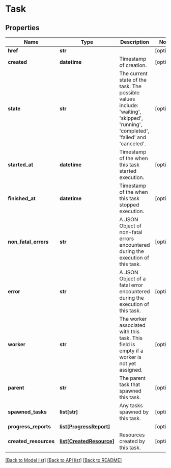 # Task

## Properties
Name | Type | Description | Notes
------------ | ------------- | ------------- | -------------
**href** | **str** |  | [optional] 
**created** | **datetime** | Timestamp of creation. | [optional] 
**state** | **str** | The current state of the task. The possible values include: &#39;waiting&#39;, &#39;skipped&#39;, &#39;running&#39;, &#39;completed&#39;, &#39;failed&#39; and &#39;canceled&#39;. | [optional] 
**started_at** | **datetime** | Timestamp of the when this task started execution. | [optional] 
**finished_at** | **datetime** | Timestamp of the when this task stopped execution. | [optional] 
**non_fatal_errors** | **str** | A JSON Object of non-fatal errors encountered during the execution of this task. | [optional] 
**error** | **str** | A JSON Object of a fatal error encountered during the execution of this task. | [optional] 
**worker** | **str** | The worker associated with this task. This field is empty if a worker is not yet assigned. | [optional] 
**parent** | **str** | The parent task that spawned this task. | [optional] 
**spawned_tasks** | **list[str]** | Any tasks spawned by this task. | [optional] 
**progress_reports** | [**list[ProgressReport]**](ProgressReport.md) |  | [optional] 
**created_resources** | [**list[CreatedResource]**](CreatedResource.md) | Resources created by this task. | [optional] 

[[Back to Model list]](../README.md#documentation-for-models) [[Back to API list]](../README.md#documentation-for-api-endpoints) [[Back to README]](../README.md)


